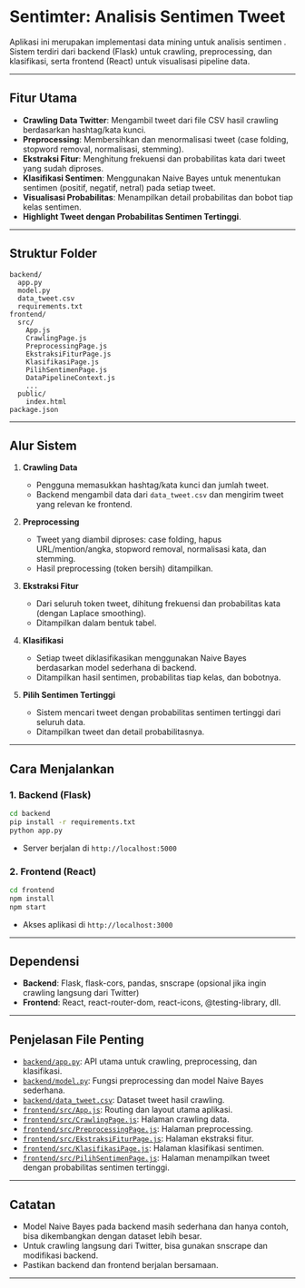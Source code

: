 # Sentimter: Analisis Sentimen Tweet 

Aplikasi ini merupakan implementasi data mining untuk analisis sentimen . Sistem terdiri dari backend (Flask) untuk crawling, preprocessing, dan klasifikasi, serta frontend (React) untuk visualisasi pipeline data.

---

## Fitur Utama

- **Crawling Data Twitter**: Mengambil tweet dari file CSV hasil crawling berdasarkan hashtag/kata kunci.
- **Preprocessing**: Membersihkan dan menormalisasi tweet (case folding, stopword removal, normalisasi, stemming).
- **Ekstraksi Fitur**: Menghitung frekuensi dan probabilitas kata dari tweet yang sudah diproses.
- **Klasifikasi Sentimen**: Menggunakan Naive Bayes untuk menentukan sentimen (positif, negatif, netral) pada setiap tweet.
- **Visualisasi Probabilitas**: Menampilkan detail probabilitas dan bobot tiap kelas sentimen.
- **Highlight Tweet dengan Probabilitas Sentimen Tertinggi**.

---

## Struktur Folder

```
backend/
  app.py
  model.py
  data_tweet.csv
  requirements.txt
frontend/
  src/
    App.js
    CrawlingPage.js
    PreprocessingPage.js
    EkstraksiFiturPage.js
    KlasifikasiPage.js
    PilihSentimenPage.js
    DataPipelineContext.js
    ...
  public/
    index.html
package.json
```

---

## Alur Sistem

1. **Crawling Data**
   - Pengguna memasukkan hashtag/kata kunci dan jumlah tweet.
   - Backend mengambil data dari `data_tweet.csv` dan mengirim tweet yang relevan ke frontend.

2. **Preprocessing**
   - Tweet yang diambil diproses: case folding, hapus URL/mention/angka, stopword removal, normalisasi kata, dan stemming.
   - Hasil preprocessing (token bersih) ditampilkan.

3. **Ekstraksi Fitur**
   - Dari seluruh token tweet, dihitung frekuensi dan probabilitas kata (dengan Laplace smoothing).
   - Ditampilkan dalam bentuk tabel.

4. **Klasifikasi**
   - Setiap tweet diklasifikasikan menggunakan Naive Bayes berdasarkan model sederhana di backend.
   - Ditampilkan hasil sentimen, probabilitas tiap kelas, dan bobotnya.

5. **Pilih Sentimen Tertinggi**
   - Sistem mencari tweet dengan probabilitas sentimen tertinggi dari seluruh data.
   - Ditampilkan tweet dan detail probabilitasnya.

---

## Cara Menjalankan

### 1. Backend (Flask)

```sh
cd backend
pip install -r requirements.txt
python app.py
```
- Server berjalan di `http://localhost:5000`

### 2. Frontend (React)

```sh
cd frontend
npm install
npm start
```
- Akses aplikasi di `http://localhost:3000`

---

## Dependensi

- **Backend**: Flask, flask-cors, pandas, snscrape (opsional jika ingin crawling langsung dari Twitter)
- **Frontend**: React, react-router-dom, react-icons, @testing-library, dll.

---

## Penjelasan File Penting

- [`backend/app.py`](backend/app.py): API utama untuk crawling, preprocessing, dan klasifikasi.
- [`backend/model.py`](backend/model.py): Fungsi preprocessing dan model Naive Bayes sederhana.
- [`backend/data_tweet.csv`](backend/data_tweet.csv): Dataset tweet hasil crawling.
- [`frontend/src/App.js`](frontend/src/App.js): Routing dan layout utama aplikasi.
- [`frontend/src/CrawlingPage.js`](frontend/src/CrawlingPage.js): Halaman crawling data.
- [`frontend/src/PreprocessingPage.js`](frontend/src/PreprocessingPage.js): Halaman preprocessing.
- [`frontend/src/EkstraksiFiturPage.js`](frontend/src/EkstraksiFiturPage.js): Halaman ekstraksi fitur.
- [`frontend/src/KlasifikasiPage.js`](frontend/src/KlasifikasiPage.js): Halaman klasifikasi sentimen.
- [`frontend/src/PilihSentimenPage.js`](frontend/src/PilihSentimenPage.js): Halaman menampilkan tweet dengan probabilitas sentimen tertinggi.

---

## Catatan

- Model Naive Bayes pada backend masih sederhana dan hanya contoh, bisa dikembangkan dengan dataset lebih besar.
- Untuk crawling langsung dari Twitter, bisa gunakan snscrape dan modifikasi backend.
- Pastikan backend dan frontend berjalan bersamaan.

---

